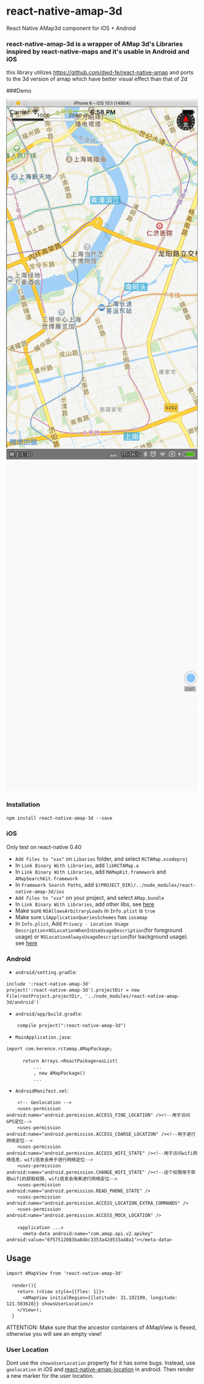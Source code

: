 # react-native-amap-3d
React Native AMap3d component for iOS + Android

### react-native-amap-3d is a wrapper of AMap 3d's Libraries inspired by react-native-maps and it's usable in Android and iOS
this library utilizes https://github.com/dwd-fe/react-native-amap and ports to the 3d version of amap which have better visual effect than that of 2d

###Demo

![demo-gif](https://github.com/Kerence/react-native-amap-3d/blob/master/ios_amap_3d.gif)
![demo-gif](https://github.com/Kerence/react-native-amap-3d/blob/master/amap-3d-android.gif)

### Installation

`npm install react-native-amap-3d --save`

### iOS
Only test on react-native 0.40
* `Add Files to "xxx"` on `Libaries` folder, and select `RCTAMap.xcodeproj`
* In `Link Binary With Libraries`, add `libRCTAMap.a`
* In `Link Binary With Libraries`, add `MAMapKit.framework` and `AMapSearchKit.framework`
* In `Framework Search Paths`, add `$(PROJECT_DIR)/../node_modules/react-native-amap-3d/ios`
* `Add Files to "xxx"` on your project, and select `AMap.bundle`
* In `Link Binary With Libraries`, add other libs, see [here](http://lbs.amap.com/api/ios-sdk/guide/create-project/manual-configuration/#t3)
* Make sure `NSAllowsArbitraryLoads` in `Info.plist` is `true`
* Make sure `LSApplicationQueriesSchemes` has `iosamap`
* In `Info.plist`, Add `Privacy - Location Usage Description`=`NSLocationWhenInUseUsageDescription`(for foreground usage) 
  or `NSLocationAlwaysUsageDescription`(for background usage). see [here](http://lbs.amap.com/api/ios-sdk/guide/draw-on-map/draw-location-marker/)

### Android
* `android/setting.gradle`:
```
include ':react-native-amap-3d'
project(':react-native-amap-3d').projectDir = new File(rootProject.projectDir, '../node_modules/react-native-amap-3d/android')
```
* `android/app/build.gradle`:
```
    compile project(":react-native-amap-3d")
```
* `MainApplication.java`:
```
import com.kerence.rctamap.AMapPackage;
      
      return Arrays.<ReactPackage>asList(
          ...
          , new AMapPackage()
          ...
```
* `AndroidManifest.xml`:
```
    <!-- Geolocation -->
    <uses-permission android:name="android.permission.ACCESS_FINE_LOCATION" /><!--用于访问GPS定位-->
    <uses-permission android:name="android.permission.ACCESS_COARSE_LOCATION" /><!--用于进行网络定位-->
    <uses-permission android:name="android.permission.ACCESS_WIFI_STATE" /><!--用于访问wifi网络信息，wifi信息会用于进行网络定位-->
    <uses-permission android:name="android.permission.CHANGE_WIFI_STATE" /><!--这个权限用于获取wifi的获取权限，wifi信息会用来进行网络定位-->
    <uses-permission android:name="android.permission.READ_PHONE_STATE" />
    <uses-permission android:name="android.permission.ACCESS_LOCATION_EXTRA_COMMANDS" />
    <uses-permission android:name="android.permission.ACCESS_MOCK_LOCATION" />

    <application ...>
      <meta-data android:name="com.amap.api.v2.apikey" android:value="6f57512083ba84bc3353a42d533a48a1"></meta-data>

```

## Usage
```
import AMapView from 'react-native-amap-3d'

  render(){
    return (<View style={{flex: 1}}>
      <AMapView initialRegion={{latitude: 31.192199, longitude: 121.503628}} showsUserLocation/>
    </View>);
  }
```

ATTENTION: Make sure that the ancestor containers of AMapView is flexed, otherwise you will see an empty view!

### User Location
Dont use the `showsUserLocation` property for it has some bugs. 
Instead, use `geolocation` in iOS and [react-native-amap-location](https://github.com/xiaobuu/react-native-amap-location) in android.
Then render a new marker for the user location.
